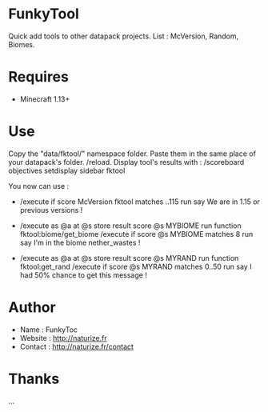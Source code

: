 # FunkyTool
Quick add tools to other datapack projects.
List : McVersion, Random, Biomes.

# Requires 
- Minecraft 1.13+

# Use
Copy the "data/fktool/" namespace folder. Paste them in the same place of your datapack's folder. /reload.
Display tool's results with : /scoreboard objectives setdisplay sidebar fktool

You now can use : 
  - /execute if score McVersion fktool matches ..115 run say We are in 1.15 or previous versions ! 

  - /execute as @a at @s store result score @s MYBIOME run function fktool:biome/get_biome
    /execute if score @s MYBIOME matches 8 run say I'm in the biome nether_wastes !

  - /execute as @a at @s store result score @s MYRAND run function fktool:get_rand
    /execute if score @s MYRAND matches 0..50 run say I had 50% chance to get this message !

# Author
- Name : FunkyToc 
- Website : http://naturize.fr
- Contact : http://naturize.fr/contact

# Thanks 
...
